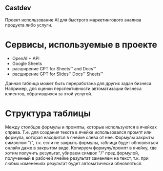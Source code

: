 ## Castdev
Проект использование AI для быстрого маркетингового анализа продукта либо услуги. 
# Сервисы, используемые в проекте
- OpenAI + API
- Google Sheets
- расширение GPT for Sheets™ and Docs™
- расширение GPT for Slides™ Docs™ Sheets™

Данная таблица может быть переработана для других задач бизнеса. Например, для оценки перспективности автоматизации бизнеса клиентов, обратившихся за этой услугой. 

# Структура таблицы
Между столбцов формулы и промпты, которые используются в ячейках справа. Т.е. для создания текста в ячейке использовался промпт или формула, которая находится в ячейке слева от нее. Формулы закрыты символом "/", т.к. если не закрыть формулы, таблица будет обновляться онлайн даже в закрытом виде.
Копируем формулу/промпт в ячейку, где хотим получить результат, убираем символ "/" пред формулой, полученный в рабочей ячейке результат заменяем на текст, т.к. при любых изменениях результат будет автоматически обновляться. 
